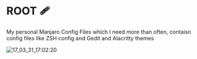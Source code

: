 # ROOT 🩹

My personal Manjaro Config Files which I need more than often, contaisn config files like ZSH config and Gedit and Alacritty themes

![17_03_31_17:02:20](https://user-images.githubusercontent.com/71910027/161046060-2499c13d-ca10-40ea-ba51-709bed5c3dcc.png)
